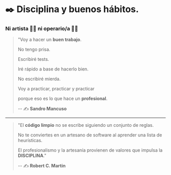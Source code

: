# ✒️ Disciplina y buenos hábitos.

### Ni artista 👩‍🎨 ni operario/a 👨‍🏭

> "Voy a hacer un **buen trabajo**.
>
> No tengo prisa.
>
> Escribiré tests.
>
> Iré rápido a base de hacerlo bien.
>
> No escribiré mierda.
>
> Voy a practicar, practicar y practicar
>
> porque eso es lo que hace un **profesional**.
>
> -- ✍️ **Sandro Mancuso**

---

> "El **código limpio** no se escribe siguiendo un conjunto de reglas.
>
> No te conviertes en un artesano de software al aprender una lista de heurísticas.
>
> El profesionalismo y la artesanía provienen de valores que impulsa la **DISCIPLINA**."
>
> -- ✍️ **Robert C. Martin**
